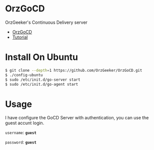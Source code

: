 # OrzGoCD

OrzGeeker's Continuous Delivery server 

- [OrzGoCD](http://ci.jokerhub.cn)
- [Tutorial](https://www.gocd.org/help/)

# Install On Ubuntu 

```bash
$ git clone --depth=1 https://github.com/OrzGeeker/OrzGoCD.git
$ ./config-ubuntu
$ sudo /etc/init.d/go-server start
$ sudo /etc/init.d/go-agent start
```

# Usage

I have configure the GoCD Server with authentication, you can use the guest accunt login.

`username`: **`guest`**

`password`: **`guest`**
